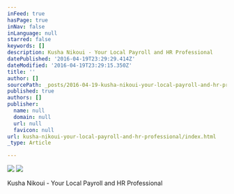 ```yaml
---
inFeed: true
hasPage: true
inNav: false
inLanguage: null
starred: false
keywords: []
description: Kusha Nikoui - Your Local Payroll and HR Professional
datePublished: '2016-04-19T23:29:29.414Z'
dateModified: '2016-04-19T23:29:15.350Z'
title: ''
author: []
sourcePath: _posts/2016-04-19-kusha-nikoui-your-local-payroll-and-hr-professional.md
published: true
authors: []
publisher:
  name: null
  domain: null
  url: null
  favicon: null
url: kusha-nikoui-your-local-payroll-and-hr-professional/index.html
_type: Article

---
```

![](https://the-grid-user-content.s3-us-west-2.amazonaws.com/023fe7fc-648b-4d59-a5a4-e7c4a5f9df07.png)
![](https://the-grid-user-content.s3-us-west-2.amazonaws.com/6193414f-025b-42d6-91e9-b730492808e3.jpg)

Kusha Nikoui - Your Local Payroll and HR Professional
